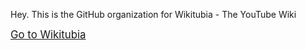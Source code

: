 Hey. This is the GitHub organization for Wikitubia - The YouTube Wiki


<big>[Go to Wikitubia](https://youtube.fandom.com)</big>
